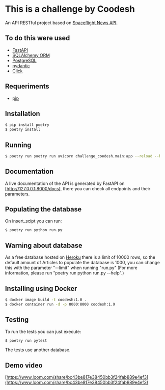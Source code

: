 # This is a challenge by Coodesh

An API RESTful project based on [Spaceflight News API].

## To do this were used

- [FastAPI](https://fastapi.tiangolo.com/)
- [SQLAlchemy ORM](https://docs.sqlalchemy.org/en/14/orm/)
- [PostgreSQL](https://www.postgresql.org/)
- [pydantic](https://pydantic-docs.helpmanual.io/)
- [Click](https://click.palletsprojects.com/en/8.0.x/)

## Requeriments
- [pip][pip-installation]

## Installation
```bash
$ pip install poetry
$ poetry install
```
## Running
```bash
$ poetry run poetry run uvicorn challenge_coodesh.main:app --reload --host 0.0.0.0
```
## Documentation
A live documentation of the API is generated by FastAPI on [http://127.0.0.1:8000/docs], there you can check all endpoints and their parameters.

## Populating the database
On insert_scipt you can run:
```bash
$ poetry run python run.py
```
## Warning about database
As a free database hosted on [Heroku] there is a limit of 10000 rows, so the default amount of Articles to populate the database is 1000, you can change this with the parameter "--limit" when running "run.py" (For more information, please run "poetry run python run.py --help".)

## Installing using Docker
```bash
$ docker image build -t coodesh:1.0 .
$ docker container run -d -p 8000:8000 coodesh:1.0
```

## Testing
To run the tests you can just execute:
```bash
$ poetry run pytest
```
The tests use another database.

## Demo video

[https://www.loom.com/share/bc43be817e38450bb3f24fab889e4ef3](https://www.loom.com/share/bc43be817e38450bb3f24fab889e4ef3)


[Spaceflight News API]: https://api.spaceflightnewsapi.net/v3/documentation
[FastAPI]:https://fastapi.tiangolo.com/
[SQLAlchemy ORM]: https://docs.sqlalchemy.org/en/14/orm/
[PostgreSQL]: https://www.postgresql.org/
[pip-installation]: https://pip.pypa.io/en/stable/cli/pip_install/
[http://127.0.0.1:8000/docs]: http://127.0.0.1:8000/docs
[Heroku]: https://www.heroku.com/
[http://172.17.0.4:8000]: http://172.17.0.4:8000

